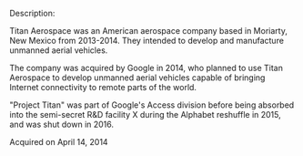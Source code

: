 Description:

Titan Aerospace was an American aerospace company based in Moriarty, New Mexico from 2013-2014. They intended to develop and manufacture unmanned aerial vehicles.

The company was acquired by Google in 2014, who planned to use Titan Aerospace to develop unmanned aerial vehicles capable of bringing Internet connectivity to remote parts of the world. 

"Project Titan" was part of Google's Access division before being absorbed into the semi-secret R&D facility X during the Alphabet reshuffle in 2015, and was shut down in 2016.

Acquired on April 14, 2014